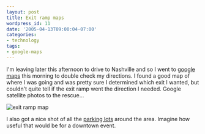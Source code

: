 ```yaml
---
layout: post
title: Exit ramp maps
wordpress_id: 11
date: '2005-04-13T09:00:04-07:00'
categories:
- technology
tags:
- google-maps
---
```

I'm leaving later this afternoon to drive to Nashville and so I went to [google maps][] this morning to double check my
directions.  I found a good map of where I was going and was pretty sure I determined which exit I wanted, but couldn't
quite tell if the exit ramp went the direction I needed.  Google satellite photos to the rescue...

<img src="http://willnorris.com/wordpress-content/uploads/2005/04/exit_ramp_map.jpeg" alt="exit ramp map" />

I also got a nice shot of all the [parking lots][] around the area.  Imagine how useful that would be for a downtown
event.

[google maps]: http://maps.google.com
[parking lots]: http://www.google.com/maps?ll=36.213,-86.697&spn=0.011,0.015&t=k
